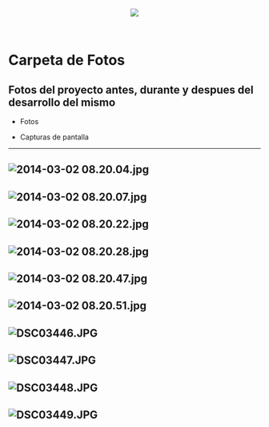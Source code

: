 <br/>
<p align="center">
  <img src="https://avatars2.githubusercontent.com/u/15052789?v=3&s=200">
</p>
<br/>

# Carpeta de Fotos

## Fotos del proyecto antes, durante y despues del desarrollo del mismo

* Fotos

* Capturas de pantalla

---
![2014-03-02 08.20.04.jpg](/Fotos/2014-03-02%2008.20.04.jpg)
---
![2014-03-02 08.20.07.jpg](/Fotos/2014-03-02%2008.20.07.jpg)
---
![2014-03-02 08.20.22.jpg](/Fotos/2014-03-02%2008.20.22.jpg)
---
![2014-03-02 08.20.28.jpg](/Fotos/2014-03-02%2008.20.28.jpg)
---
![2014-03-02 08.20.47.jpg](/Fotos/2014-03-02%2008.20.47.jpg)
---
![2014-03-02 08.20.51.jpg](/Fotos/2014-03-02%2008.20.51.jpg)
---
![DSC03446.JPG](/Fotos/DSC03446.JPG)
---
![DSC03447.JPG](/Fotos/DSC03447.JPG)
---
![DSC03448.JPG](/Fotos/DSC03448.JPG)
---
![DSC03449.JPG](/Fotos/DSC03449.JPG)
---
